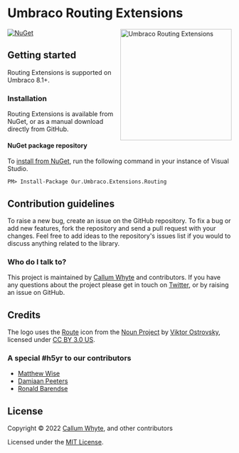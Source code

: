 # Umbraco Routing Extensions

<img src="docs/img/logo.png?raw=true" alt="Umbraco Routing Extensions" width="250" align="right" />

[![NuGet](https://img.shields.io/nuget/v/Our.Umbraco.Extensions.Routing.svg)](https://www.nuget.org/packages/Our.Umbraco.Extensions.Routing/)

## Getting started

Routing Extensions is supported on Umbraco 8.1+.

### Installation

Routing Extensions is available from NuGet, or as a manual download directly from GitHub.

#### NuGet package repository

To [install from NuGet](https://www.nuget.org/packages/Our.Umbraco.Extensions.Routing/), run the following command in your instance of Visual Studio.

    PM> Install-Package Our.Umbraco.Extensions.Routing

## Contribution guidelines

To raise a new bug, create an issue on the GitHub repository. To fix a bug or add new features, fork the repository and send a pull request with your changes. Feel free to add ideas to the repository's issues list if you would to discuss anything related to the library.

### Who do I talk to?

This project is maintained by [Callum Whyte](https://callumwhyte.com/) and contributors. If you have any questions about the project please get in touch on [Twitter](https://twitter.com/callumbwhyte), or by raising an issue on GitHub.

## Credits

The logo uses the [Route](https://thenounproject.com/term/route/641107/) icon from the [Noun Project](https://thenounproject.com) by [Viktor Ostrovsky](https://thenounproject.com/vostrovsky/), licensed under [CC BY 3.0 US](https://creativecommons.org/licenses/by/3.0/us/).

### A special #h5yr to our contributors

* [Matthew Wise](https://github.com/Matthew-Wise)
* [Damiaan Peeters](https://github.com/dampee)
* [Ronald Barendse](https://github.com/ronaldbarendse)

## License

Copyright &copy; 2022 [Callum Whyte](https://callumwhyte.com/), and other contributors

Licensed under the [MIT License](LICENSE.md).